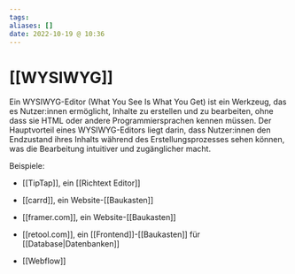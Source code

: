 ```yaml
---
tags: 
aliases: []
date: 2022-10-19 @ 10:36
---
```


# [[WYSIWYG]]

Ein WYSIWYG-Editor (What You See Is What You Get) ist ein Werkzeug, das es Nutzer:innen ermöglicht, Inhalte zu erstellen und zu bearbeiten, ohne dass sie HTML oder andere Programmiersprachen kennen müssen. Der Hauptvorteil eines WYSIWYG-Editors liegt darin, dass Nutzer:innen den Endzustand ihres Inhalts während des Erstellungsprozesses sehen können, was die Bearbeitung intuitiver und zugänglicher macht.

Beispiele:
- [[TipTap]], ein [[Richtext Editor]] 
- [[carrd]], ein Website-[[Baukasten]] 
- [[framer.com]], ein Website-[[Baukasten]]
- [[retool.com]], ein [[Frontend]]-[[Baukasten]] für [[Database|Datenbanken]]

- [[Webflow]]